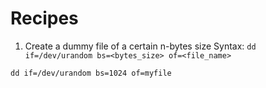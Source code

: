 # Recipes

1. Create a dummy file of a certain n-bytes size
Syntax: `dd if=/dev/urandom bs=<bytes_size> of=<file_name>`

```
dd if=/dev/urandom bs=1024 of=myfile
```